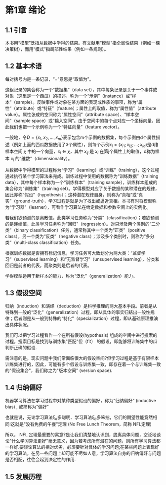 # 第1章 绪论

## 1.1 引言

本书用“模型”泛指从数据中学得的结果。有文献用“模型”指全局性结果（例如一棵决策树），而用“模式”指局部性结果（例如一条规则）。

## 1.2 基本术语

每对括号内是一条记录，“=”意思是“取值为”。

这组记录的集合称为一个“数据集”（data set），其中每条记录是关于一个事件或对象（这里是一个西瓜）的描述，称为一个“示例”（instance）或“样本”（sample）。反映事件或对象在某方面的表现或性质的事项，称为“属性”（attribute）或“特征”（feature）；属性上的取值，称为“属性值”（attribute value）。属性张成的空间称为“属性空间”（attribute space）、“样本空间”（sample space）或“输入空间”。由于空间中的每个点对应一个坐标向量，因此我们也把一个示例称为一个“特征向量”（feature vector）。

一般地，令$D=\{x_1,x_2,\dots,x_m\}$表示包含m个示例的数据集，每个示例由d个属性描述（例如上面的西瓜数据使用了3个属性），则每个示例$x_i=(x_{i1};x_{i2};\dots;x_{id})$是d维样本空间 $\chi$ 中的一个向量，$x_i\in \chi$，其中 $x_{ij}$ 是 $x_i$ 在第j个属性上的取值，d称为样本 $x_i$ 的“维数”（dimensionality）。

从数据中学得模型的过程称为“学习”（learning）或“训练”（training），这个过程通过执行某个学习算法来完成。训练过程中使用的数据称为“训练数据”（training data），其中每个样本称为一个“训练样本”（training sample），训练样本组成的集合称为“训练集”（training set）。学得模型对应了关于数据的某种潜在的规律，因此亦称“假设”（hypothesis）；这种潜在规律自身，则称为“真相”或“真实”（ground-truth），学习过程是就是为了找出或逼近真相。本书有时将模型称为“学习器”（learner），可看作学习算法在给定数据和参数空间上的实例化。

若我们欲预测的是离散值，此类学习任务称为“分类”（classification）；若欲预测的是连续值，此类学习任务称为“回归”（regression）。对只涉及两个类别的“二分类”（binary classification）任务，通常称其中一个类为“正类”（positive class），另一个类为“反类”（negative class）；涉及多个类别时，则称为“多分类”（multi-class classification）任务。

根据训练数据是否拥有标记信息，学习任务可大致划分为两大类：“监督学习”（supervised learning）和“无监督学习”（unsupervised learning），分类和回归是前者的代表，而聚类则是后者的代表。

学得模型适用于新样本的能力，称为“泛化”（generalization）能力。

## 1.3 假设空间

归纳（induction）和演绎（deduction）是科学推理的两大基本手段。前者是从特殊到一般的“泛化”（generalization）过程，即从具体的事实归结出一般性规律；后者则是从一般到特殊的“特化”（specialization）过程，即从基础原理推演出具体状况。

我们可以把学习过程看作一个在所有假设(hypothesis) 组成的空间中进行搜索的过程，搜索目标是找到与训练集"匹配"但（fit） 的假设，即能够将训练集中的瓜判断正确的假设.

需注意的是，现实问题中我们常面临很大的假设空间?但学习过程是基于有限样本训练集进行的，因此，可能有多个假设与训练集一致，即存在着一个与训练集一致的"假设集合"，我们称之为"版本空间" (version space).

## 1.4 归纳偏好

机器学习算法在学习过程中对某种类型假设的偏好，称为"归纳偏好" (inductive bias) , 或简称为"偏好"

也就是说，无论学习算法$\xi_a$多聪明、学习算法$\xi_b$多笨拙，它们的期望性能竟然相同!这就是"没有免费的午餐"定理 (No Free Lunch Theorem，简称 NFL定理)

所以， NFL 定理最重要的寓意?是让我们清楚地认识到，脱离具体问题，空泛地谈论"什么学习算法更好"毫无意义，因为若考虑所有潜在的问题，则所有学习算法都一样好.要谈论算法的相对优劣，必须要针对具体的学习问题;在某些问题上表现好的学习算法，在另一些问题上却可能不尽如人意，学习算法自身的归纳偏好与问题是否相配，往往会起到决定性的作用.

## 1.5 发展历程

